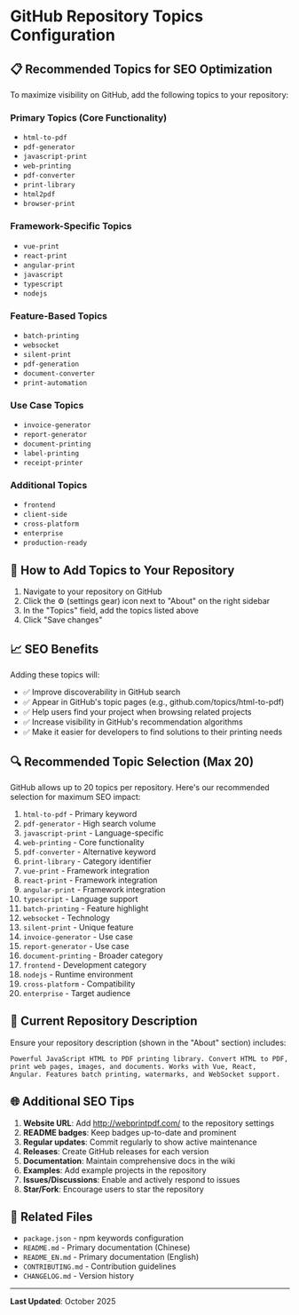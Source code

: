 # GitHub Repository Topics Configuration

## 📋 Recommended Topics for SEO Optimization

To maximize visibility on GitHub, add the following topics to your repository:

### Primary Topics (Core Functionality)
- `html-to-pdf`
- `pdf-generator`
- `javascript-print`
- `web-printing`
- `pdf-converter`
- `print-library`
- `html2pdf`
- `browser-print`

### Framework-Specific Topics
- `vue-print`
- `react-print`
- `angular-print`
- `javascript`
- `typescript`
- `nodejs`

### Feature-Based Topics
- `batch-printing`
- `websocket`
- `silent-print`
- `pdf-generation`
- `document-converter`
- `print-automation`

### Use Case Topics
- `invoice-generator`
- `report-generator`
- `document-printing`
- `label-printing`
- `receipt-printer`

### Additional Topics
- `frontend`
- `client-side`
- `cross-platform`
- `enterprise`
- `production-ready`

## 🎯 How to Add Topics to Your Repository

1. Navigate to your repository on GitHub
2. Click the ⚙️ (settings gear) icon next to "About" on the right sidebar
3. In the "Topics" field, add the topics listed above
4. Click "Save changes"

## 📈 SEO Benefits

Adding these topics will:
- ✅ Improve discoverability in GitHub search
- ✅ Appear in GitHub's topic pages (e.g., github.com/topics/html-to-pdf)
- ✅ Help users find your project when browsing related projects
- ✅ Increase visibility in GitHub's recommendation algorithms
- ✅ Make it easier for developers to find solutions to their printing needs

## 🔍 Recommended Topic Selection (Max 20)

GitHub allows up to 20 topics per repository. Here's our recommended selection for maximum SEO impact:

1. `html-to-pdf` - Primary keyword
2. `pdf-generator` - High search volume
3. `javascript-print` - Language-specific
4. `web-printing` - Core functionality
5. `pdf-converter` - Alternative keyword
6. `print-library` - Category identifier
7. `vue-print` - Framework integration
8. `react-print` - Framework integration
9. `angular-print` - Framework integration
10. `typescript` - Language support
11. `batch-printing` - Feature highlight
12. `websocket` - Technology
13. `silent-print` - Unique feature
14. `invoice-generator` - Use case
15. `report-generator` - Use case
16. `document-printing` - Broader category
17. `frontend` - Development category
18. `nodejs` - Runtime environment
19. `cross-platform` - Compatibility
20. `enterprise` - Target audience

## 📝 Current Repository Description

Ensure your repository description (shown in the "About" section) includes:

```
Powerful JavaScript HTML to PDF printing library. Convert HTML to PDF, print web pages, images, and documents. Works with Vue, React, Angular. Features batch printing, watermarks, and WebSocket support.
```

## 🌐 Additional SEO Tips

1. **Website URL**: Add http://webprintpdf.com/ to the repository settings
2. **README badges**: Keep badges up-to-date and prominent
3. **Regular updates**: Commit regularly to show active maintenance
4. **Releases**: Create GitHub releases for each version
5. **Documentation**: Maintain comprehensive docs in the wiki
6. **Examples**: Add example projects in the repository
7. **Issues/Discussions**: Enable and actively respond to issues
8. **Star/Fork**: Encourage users to star the repository

## 🔗 Related Files

- `package.json` - npm keywords configuration
- `README.md` - Primary documentation (Chinese)
- `README_EN.md` - Primary documentation (English)
- `CONTRIBUTING.md` - Contribution guidelines
- `CHANGELOG.md` - Version history

---

**Last Updated**: October 2025


